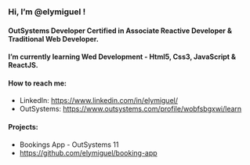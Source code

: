 ### Hi, I’m @elymiguel !
#### OutSystems Developer Certified in Associate Reactive Developer & Traditional Web Developer.
#### I’m currently learning Wed Development - Html5, Css3, JavaScript & ReactJS.
#### How to reach me: 
  - LinkedIn: https://www.linkedin.com/in/elymiguel/
  - OutSystems: https://www.outsystems.com/profile/wobfsbgxwi/learn
  
#### Projects:
  - Bookings App - OutSystems 11
  - https://github.com/elymiguel/booking-app

